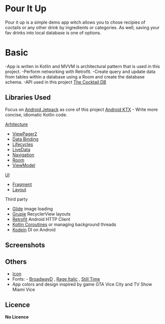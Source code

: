 ﻿# Pour It Up

Pour it up is a simple demo app witch allows you to chose recipies of coctails or any other drink by ingredients or categories. As well, saving your fav drinks into local database is one of options.


# Basic

-App is writen in Kotlin and MVVM is architectural pattern that is used in this project.
-Perform networking with Retrofit.
-Create query and update data from tables within a database using a Room and create the database schema.
-API used in this project [The Cocktail DB](https://rapidapi.com/theapiguy/api/the-cocktail-db?endpoint=apiendpoint_b2280d27-a2ef-4de9-be14-8c3f88f2d9ec)

## Libraries Used
Focus on [Android Jetpack]([https://developer.android.com/jetpack](https://developer.android.com/jetpack)) as core of this project
[Android KTX]([https://developer.android.com/kotlin/ktx](https://developer.android.com/kotlin/ktx)) - Write more concise, idiomatic Kotlin code.

[Arhitecture](https://developer.android.com/topic/libraries/architecture)
 -  [ViewPager2](https://developer.android.com/jetpack/androidx/releases/viewpager2)
 -  [Data Binding](https://developer.android.com/topic/libraries/data-binding/)
 - [Lifecycles](https://developer.android.com/topic/libraries/architecture/lifecycle)
 - [LiveData](https://developer.android.com/topic/libraries/architecture/livedata)
 - [Navigation](https://developer.android.com/guide/navigation/)
 - [Room](https://developer.android.com/topic/libraries/architecture/room)
 - [ViewModel](https://developer.android.com/topic/libraries/architecture/viewmodel)

[UI](https://developer.android.com/guide/topics/ui)
 - [Fragment](https://developer.android.com/guide/components/fragments)
 - [Layout](https://developer.android.com/guide/topics/ui/declaring-layout)

Third party
 - [Glide]([https://bumptech.github.io/glide/](https://bumptech.github.io/glide/)) image loading
 - [Grupie](https://github.com/lisawray/groupie) RecyclerView layouts
 - [Retrofit]([https://square.github.io/retrofit/](https://square.github.io/retrofit/)) Android HTTP Client
 - [Kotlin Coroutines](https://kotlinlang.org/docs/reference/coroutines-overview.html) or managing background threads
  - [Kodein]([https://kodein.org/Kodein-DI/?5.0/android](https://kodein.org/Kodein-DI/?5.0/android)) DI on Android
## Screenshots


## Others

  - [Icon](https://www.flaticon.com/free-icon/cocktail_955836?term=cocktail&page=1&position=32)
  - Fonts: - [BroadwayD](https://www.wfonts.com/font/broadwayd) , [Rage Italic]((https://www.dafontfree.net/freefonts-rage-italic-f65266.htm)) , [Still Time](https://www.dafont.com/still-time.font)
  - App colors and design inspired by game GTA Vice City and TV Show Miami Vice

## Licence

**No Licence**


